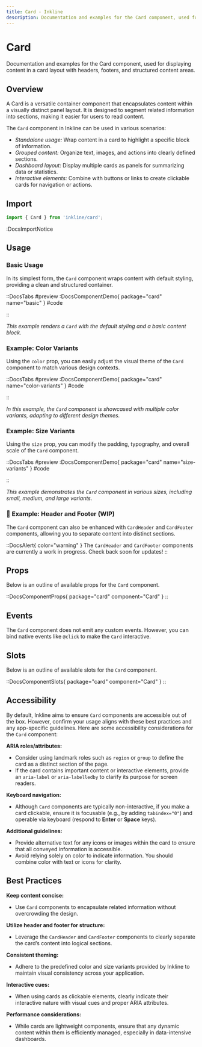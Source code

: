 ```yaml
---
title: Card - Inkline
description: Documentation and examples for the Card component, used for displaying content in a card layout with headers, footers, and structured content areas.
---
```


# Card

Documentation and examples for the Card component, used for displaying content in a card layout with headers, footers, and structured content areas.

## Overview

A Card is a versatile container component that encapsulates content within a visually distinct panel layout. It is designed to segment related information into sections, making it easier for users to read content.

The `Card` component in Inkline can be used in various scenarios:
- *Standalone usage:* Wrap content in a card to highlight a specific block of information.
- *Grouped content:* Organize text, images, and actions into clearly defined sections.
- *Dashboard layout:* Display multiple cards as panels for summarizing data or statistics.
- *Interactive elements:* Combine with buttons or links to create clickable cards for navigation or actions.

## Import

```ts
import { Card } from 'inkline/card';
```

:DocsImportNotice

## Usage

### Basic Usage

In its simplest form, the `Card` component wraps content with default styling, providing a clean and structured container.

::DocsTabs
#preview
:DocsComponentDemo{ package="card" name="basic" }
#code
<!-- :DocsCode{ package="@inkline/component-card" file="examples/basic.vue" } -->
::

*This example renders a `Card` with the default styling and a basic content block.*

### Example: Color Variants

Using the `color` prop, you can easily adjust the visual theme of the `Card` component to match various design contexts.

::DocsTabs
#preview
:DocsComponentDemo{ package="card" name="color-variants" }
#code
<!-- :DocsCode{ package="@inkline/component-card" file="examples/color-variants.vue" } -->
::

*In this example, the `Card` component is showcased with multiple color variants, adapting to different design themes.*

### Example: Size Variants

Using the `size` prop, you can modify the padding, typography, and overall scale of the `Card` component.

::DocsTabs
#preview
:DocsComponentDemo{ package="card" name="size-variants" }
#code
<!-- :DocsCode{ package="@inkline/component-card" file="examples/size-variants.vue" } -->
::

*This example demonstrates the `Card` component in various sizes, including small, medium, and large variants.*

### 🚧 Example: Header and Footer (WIP)

The `Card` component can also be enhanced with `CardHeader` and `CardFooter` components, allowing you to separate content into distinct sections.

::DocsAlert{ color="warning" }
The `CardHeader` and `CardFooter` components are currently a work in progress. Check back soon for updates!
::


## Props

Below is an outline of available props for the `Card` component.

::DocsComponentProps{ package="card" component="Card" }
::

## Events

The `Card` component does not emit any custom events. However, you can bind native events like `@click` to make the `Card` interactive.

## Slots

Below is an outline of available slots for the `Card` component.

::DocsComponentSlots{ package="card" component="Card" }
::

## Accessibility

By default, Inkline aims to ensure `Card` components are accessible out of the box. However, confirm your usage aligns with these best practices and any app-specific guidelines. Here are some accessibility considerations for the `Card` component:

**ARIA roles/attributes:**
- Consider using landmark roles such as `region` or `group` to define the card as a distinct section of the page.
- If the card contains important content or interactive elements, provide an `aria-label` or `aria-labelledby` to clarify its purpose for screen readers.

**Keyboard navigation:**
- Although `Card` components are typically non-interactive, if you make a card clickable, ensure it is focusable (e.g., by adding `tabindex="0"`) and operable via keyboard (respond to **Enter** or **Space** keys).

**Additional guidelines:**
- Provide alternative text for any icons or images within the card to ensure that all conveyed information is accessible.
- Avoid relying solely on color to indicate information. You should combine color with text or icons for clarity.

## Best Practices

**Keep content concise:**
- Use `Card` components to encapsulate related information without overcrowding the design.

**Utilize header and footer for structure:**
- Leverage the `CardHeader` and `CardFooter` components to clearly separate the card’s content into logical sections.

**Consistent theming:**
- Adhere to the predefined color and size variants provided by Inkline to maintain visual consistency across your application.

**Interactive cues:**
- When using cards as clickable elements, clearly indicate their interactive nature with visual cues and proper ARIA attributes.

**Performance considerations:**
- While cards are lightweight components, ensure that any dynamic content within them is efficiently managed, especially in data-intensive dashboards.
